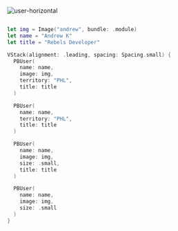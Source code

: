 ![user-horizontal](https://github.com/powerhome/playbook/assets/92755007/63680051-6a88-4ae7-bffd-74d8e9b3a805)

```swift

let img = Image("andrew", bundle: .module)
let name = "Andrew K"
let title = "Rebels Developer"

VStack(alignment: .leading, spacing: Spacing.small) {
  PBUser(
    name: name,
    image: img,
    territory: "PHL",
    title: title
  )

  PBUser(
    name: name,
    territory: "PHL",
    title: title
  )

  PBUser(
    name: name,
    image: img,
    size: .small,
    title: title
  )

  PBUser(
    name: name,
    image: img,
    size: .small
  )
}

```
